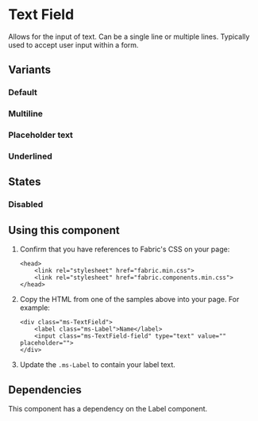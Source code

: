 # Text Field
Allows for the input of text. Can be a single line or multiple lines. Typically used to accept user input within a form.

## Variants

### Default
<!---
{{> TextField props=TextFieldExampleModel}}
--->

### Multiline
<!---
{{> TextField props=TextFieldMultilineExampleModel}}
--->

### Placeholder text
<!---
{{> TextFieldPlaceholderExample props=TextFieldPlaceholderExampleModel}}
--->

### Underlined
<!---
{{> TextField props=TextFieldUnderlinedExampleModel}}
--->

## States

### Disabled
<!---
{{> TextField props=TextFieldDisabledExampleModel}}
--->

## Using this component
1. Confirm that you have references to Fabric's CSS on your page:
    ```
    <head>
        <link rel="stylesheet" href="fabric.min.css">
        <link rel="stylesheet" href="fabric.components.min.css">
    </head>
    ```
2. Copy the HTML from one of the samples above into your page. For example:
    ```
    <div class="ms-TextField">
        <label class="ms-Label">Name</label>
        <input class="ms-TextField-field" type="text" value="" placeholder="">
    </div>
    ```
3. Update the `.ms-Label` to contain your label text.

## Dependencies
This component has a dependency on the Label component.
